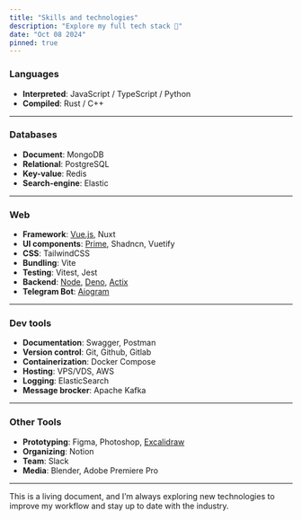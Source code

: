 ```yaml
---
title: "Skills and technologies"
description: "Explore my full tech stack 🔬"
date: "Oct 08 2024"
pinned: true
---
```


### Languages

- **Interpreted**: JavaScript / TypeScript / Python
- **Compiled**: Rust / C++

---

### Databases

- **Document**: MongoDB 
- **Relational**: PostgreSQL
- **Key-value**: Redis
- **Search-engine**: Elastic

---

### Web

- **Framework**: [Vue.js](https://vuejs.org/), Nuxt
- **UI components**: [Prime](https://primevue.org/), Shadncn, Vuetify
- **CSS**: TailwindCSS
- **Bundling**: Vite
- **Testing**: Vitest, Jest
- **Backend**: [Node](https://nodejs.org), [Deno](https://deno.com/), [Actix](https://actix.rs/)
- **Telegram Bot**: [Aiogram](https://aiogram.dev/)

---

### Dev tools

- **Documentation**: Swagger, Postman
- **Version control**: Git, Github, Gitlab
- **Containerization**: Docker Compose
- **Hosting**: VPS/VDS, AWS
- **Logging**: ElasticSearch
- **Message brocker**: Apache Kafka
---

### Other Tools

- **Prototyping**: Figma, Photoshop, [Excalidraw](https://excalidraw.com/)
- **Organizing**: Notion
- **Team**: Slack
- **Media**: Blender, Adobe Premiere Pro

---

This is a living document, and I’m always exploring new technologies to
improve my workflow and stay up to date with the industry.